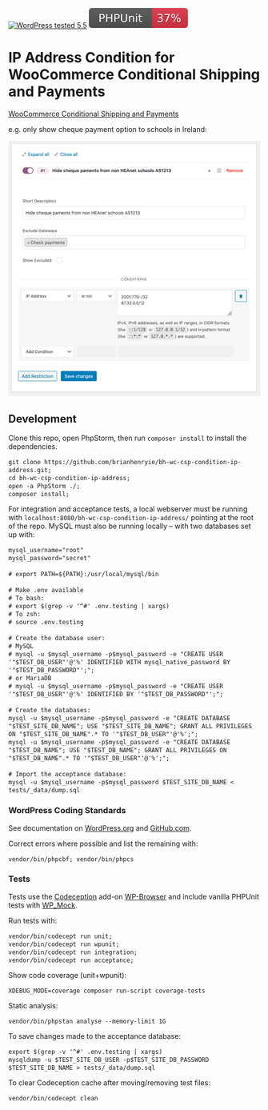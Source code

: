 [![WordPress tested 5.5](https://img.shields.io/badge/WordPress-v5.5%20tested-0073aa.svg)](#) [![PHPUnit ](.github/coverage.svg)](https://brianhenryie.github.io/bh-wc-csp-condition-ip-address/)

# IP Address Condition for WooCommerce Conditional Shipping and Payments

[WooCommerce Conditional Shipping and Payments](https://woocommerce.com/products/conditional-shipping-and-payments/)

e.g. only show cheque payment option to schools in Ireland:

![Example](./.wordpress-org/screenshot-1.png "BH WC CSP Condition IP Address screenshot")


## Development

Clone this repo, open PhpStorm, then run `composer install` to install the dependencies.

```
git clone https://github.com/brianhenryie/bh-wc-csp-condition-ip-address.git;
cd bh-wc-csp-condition-ip-address;
open -a PhpStorm ./;
composer install;
```

For integration and acceptance tests, a local webserver must be running with `localhost:8080/bh-wc-csp-condition-ip-address/` pointing at the root of the repo. MySQL must also be running locally – with two databases set up with:

```
mysql_username="root"
mysql_password="secret"

# export PATH=${PATH}:/usr/local/mysql/bin

# Make .env available 
# To bash:
# export $(grep -v '^#' .env.testing | xargs)
# To zsh:
# source .env.testing

# Create the database user:
# MySQL
# mysql -u $mysql_username -p$mysql_password -e "CREATE USER '"$TEST_DB_USER"'@'%' IDENTIFIED WITH mysql_native_password BY '"$TEST_DB_PASSWORD"';";
# or MariaDB
# mysql -u $mysql_username -p$mysql_password -e "CREATE USER '"$TEST_DB_USER"'@'%' IDENTIFIED BY '"$TEST_DB_PASSWORD"';";

# Create the databases:
mysql -u $mysql_username -p$mysql_password -e "CREATE DATABASE "$TEST_SITE_DB_NAME"; USE "$TEST_SITE_DB_NAME"; GRANT ALL PRIVILEGES ON "$TEST_SITE_DB_NAME".* TO '"$TEST_DB_USER"'@'%';";
mysql -u $mysql_username -p$mysql_password -e "CREATE DATABASE "$TEST_DB_NAME"; USE "$TEST_DB_NAME"; GRANT ALL PRIVILEGES ON "$TEST_DB_NAME".* TO '"$TEST_DB_USER"'@'%';";

# Import the acceptance database:
mysql -u $mysql_username -p$mysql_password $TEST_SITE_DB_NAME < tests/_data/dump.sql 
 ```

### WordPress Coding Standards

See documentation on [WordPress.org](https://make.wordpress.org/core/handbook/best-practices/coding-standards/) and [GitHub.com](https://github.com/WordPress/WordPress-Coding-Standards).

Correct errors where possible and list the remaining with:

```
vendor/bin/phpcbf; vendor/bin/phpcs
```

### Tests

Tests use the [Codeception](https://codeception.com/) add-on [WP-Browser](https://github.com/lucatume/wp-browser) and include vanilla PHPUnit tests with [WP_Mock](https://github.com/10up/wp_mock).

Run tests with:

```
vendor/bin/codecept run unit;
vendor/bin/codecept run wpunit;
vendor/bin/codecept run integration;
vendor/bin/codecept run acceptance;
```

Show code coverage (unit+wpunit):

```
XDEBUG_MODE=coverage composer run-script coverage-tests 
```

Static analysis:

```
vendor/bin/phpstan analyse --memory-limit 1G
```

To save changes made to the acceptance database:

```
export $(grep -v '^#' .env.testing | xargs)
mysqldump -u $TEST_SITE_DB_USER -p$TEST_SITE_DB_PASSWORD $TEST_SITE_DB_NAME > tests/_data/dump.sql
```

To clear Codeception cache after moving/removing test files:

```
vendor/bin/codecept clean
```
